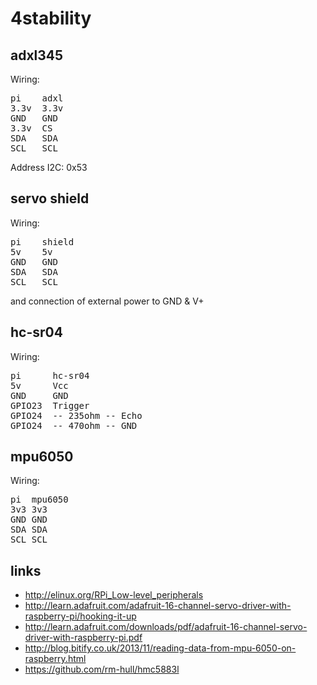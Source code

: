 4stability
==========

adxl345
-------

Wiring:

<pre>
pi    adxl
3.3v  3.3v
GND   GND
3.3v  CS
SDA   SDA
SCL   SCL
</pre>

Address I2C: 0x53


servo shield
------------

Wiring:

<pre>
pi    shield
5v    5v
GND   GND
SDA   SDA
SCL   SCL
</pre>

and connection of external power to GND & V+


hc-sr04
-------

Wiring:

<pre>
pi      hc-sr04
5v      Vcc
GND     GND
GPIO23  Trigger
GPIO24  -- 235ohm -- Echo
GPIO24  -- 470ohm -- GND
</pre>


mpu6050
-------

Wiring:

<pre>
pi	mpu6050
3v3	3v3
GND	GND
SDA	SDA
SCL	SCL
</pre>


links
-----

+ http://elinux.org/RPi_Low-level_peripherals
+ http://learn.adafruit.com/adafruit-16-channel-servo-driver-with-raspberry-pi/hooking-it-up
+ http://learn.adafruit.com/downloads/pdf/adafruit-16-channel-servo-driver-with-raspberry-pi.pdf
+ http://blog.bitify.co.uk/2013/11/reading-data-from-mpu-6050-on-raspberry.html
+ https://github.com/rm-hull/hmc5883l


